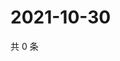 # 2021-10-30

共 0 条

<!-- BEGIN WEIBO -->
<!-- 最后更新时间 Sat Oct 30 2021 14:16:10 GMT+0800 (China Standard Time) -->

<!-- END WEIBO -->
